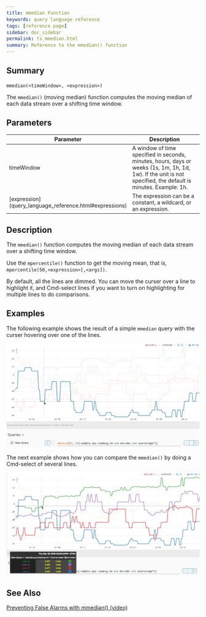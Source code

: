 ```yaml
---
title: mmedian Function
keywords: query language reference
tags: [reference page]
sidebar: doc_sidebar
permalink: ts_mmedian.html
summary: Reference to the mmedian() function
---
```


## Summary

```
mmedian(<timeWindow>, <expression>)
```
The `mmedian()` (moving median) function computes the moving median of each data stream over a shifting time window.

## Parameters

<table>
<tbody>
<thead>
<tr><th width="20%">Parameter</th><th width="80%">Description</th></tr>
</thead>
<tr>
<td>timeWindow</td>
<td>A window of time specified in seconds, minutes, hours, days or weeks (1s, 1m, 1h, 1d, 1w). If the unit is not specified, the default is minutes. Example: 1h.</td></tr>
<tr>
<td markdown="span"> [expression](query_language_reference.html#expressions)</td>
<td>The expression can be a constant, a wildcard, or an expression.  </td></tr>
</tbody>
</table>

## Description

The `mmedian()` function computes the moving median of each data stream over a shifting time window.

Use the `mpercentile()` function to get the moving mean, that is, `mpercentile(50,<expression>[,<args])`.

By default, all the lines are dimmed. You can move the curser over a line to highlight it, and Cmd-select lines if you want to turn on highlighting for multiple lines to do comparisons.
 

## Examples

The following example shows the result of a simple `mmedian` query with the curser hovering over one of the lines.

![mmedian](images/ts_mmedian.png)

The next example shows how you can compare the `mmedian()` by doing a Cmd-select of several lines.

![mmedian compare](images/ts_mmedian_clicked.png)

## See Also

[Preventing False Alarms with mmedian() (video)](https://www.youtube.com/watch?v=dkHmnH_Dchc&feature=youtu.be)
